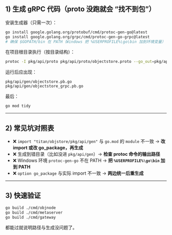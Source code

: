 

## 1) 生成 gRPC 代码（proto 没跑就会 “找不到包”）

安装生成器（只需一次）：

```bash
go install google.golang.org/protobuf/cmd/protoc-gen-go@latest
go install google.golang.org/grpc/cmd/protoc-gen-go-grpc@latest
# 确保 $GOPATH/bin 在 PATH（Windows 把 %USERPROFILE%\go\bin 加到环境变量）
```

在项目根目录执行（按目录结构）：

```bash
protoc -I pkg/api/proto pkg/api/proto/objectstore.proto --go_out=pkg/api/gen --go_opt=paths=source_relative --go-grpc_out=pkg/api/gen --go-grpc_opt=paths=source_relative
```


运行后应出现：

```
pkg/api/gen/objectstore.pb.go
pkg/api/gen/objectstore_grpc.pb.go
```

最后：

```bash
go mod tidy
```

---

## 2) 常见坑对照表

* ❌ `import "titan/objstore/pkg/api/gen"` 与 `go.mod` 的 `module` 不一致 → **改 import 或改 go\_package，再生成**
* ❌ 生成到错目录（比如没进 `pkg/api/gen`）→ **检查 protoc 命令的输出路径**
* ❌ Windows 环境 `protoc-gen-go` 不在 PATH → **把 `%USERPROFILE%\go\bin` 加到 PATH**
* ❌ `option go_package` 与实际 import 不一致 → **两边统一后重生成**

---

## 3) 快速验证

```bash
go build ./cmd/objnode
go build ./cmd/metaserver
go build ./cmd/gateway
```

都能过就说明路径与生成没问题了。

